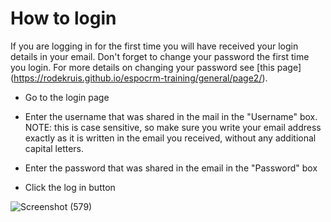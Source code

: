 # How to login
If you are logging in for the first time you will have received your login details in your email. Don't forget to change your password the first time you login. For more details on changing your password see [this page] (https://rodekruis.github.io/espocrm-training/general/page2/).

- Go to the login page

- Enter the username that was shared in the mail in the "Username" box. NOTE: this is case sensitive, so make sure you write your email address exactly as it is written in the email you received, without any additional capital letters.

- Enter the password that was shared in the email in the "Password" box

- Click the log in button

![Screenshot (579)](https://github.com/user-attachments/assets/26eaaa8c-61bf-4bc4-8212-e81f0cb749fb)
